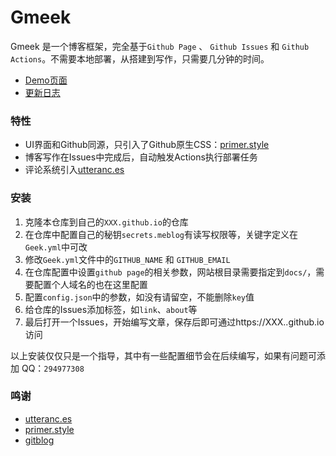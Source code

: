 # Gmeek
Gmeek 是一个博客框架，完全基于`Github Page` 、 `Github Issues` 和 `Github Actions`。不需要本地部署，从搭建到写作，只需要几分钟的时间。

- [Demo页面](http://meekdai.github.io/)
- [更新日志](https://meekdai.github.io/post/Gmeek-geng-xin-ri-zhi.html)

### 特性

- UI界面和Github同源，只引入了Github原生CSS：[primer.style](https://primer.style/css)
- 博客写作在Issues中完成后，自动触发Actions执行部署任务
- 评论系统引入[utteranc.es](https://utteranc.es/)

### 安装

1. 克隆本仓库到自己的`XXX.github.io`的仓库
2. 在仓库中配置自己的秘钥`secrets.meblog`有读写权限等，关键字定义在`Geek.yml`中可改
3. 修改`Geek.yml`文件中的`GITHUB_NAME` 和 `GITHUB_EMAIL`
4. 在仓库配置中设置`github page`的相关参数，网站根目录需要指定到`docs/`，需要配置个人域名的也在这里配置
5. 配置`config.json`中的参数，如没有请留空，不能删除`key`值
6. 给仓库的Issues添加标签，如`link`、`about`等
7. 最后打开一个Issues，开始编写文章，保存后即可通过https://XXX..github.io 访问

以上安装仅仅只是一个指导，其中有一些配置细节会在后续编写，如果有问题可添加 QQ：`294977308`

### 鸣谢

- [utteranc.es](https://utteranc.es/)
- [primer.style](https://primer.style/css)
- [gitblog](https://github.com/yihong0618/gitblog)
